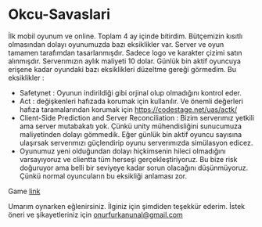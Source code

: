 # Okcu-Savaslari

İlk mobil oyunum ve online. Toplam 4 ay içinde bitirdim. Bütçemizin kısıtlı olmasından dolayı oyunumuzda bazı eksiklikler var. Server ve oyun tamamen tarafımdan tasarlanmışdır. Sadece logo ve karakter çizimi satın alınmışdır. Serverımızın aylık maliyeti 10 dolar. Günlük bin aktif oyuncuya erişene kadar oyundaki bazı eksiklikleri düzeltme gereği görmedim. Bu eksiklikler : 
- Safetynet : Oyunun indirildiği gibi orjinal olup olmadığını kontrol eder.
- Act : değişkenleri hafızada korumak için kullanılır. Ve önemli değerleri hafıza taramalarından korumak için
https://codestage.net/uas/actk/ 
- Client-Side Prediction and Server Reconciliation : Bizim serverımız yetkili ama server mutabakatı yok. Çünkü unity mühendisliğini sunucumuza maliyetinden dolayı gömmedik. Eğer günlük bin aktif oyuncu sayısına ulaşırsak serverımızı güçlendirip oyunu serverımızda simülasyon edicez.
- Oyunumuz yeni olduğundan dolayı hiçkimsenin hileci olmadığını varsayıyoruz ve clientta tüm herseşi gerçekleştiriyoruz. Bu bize risk doğuruyor ama belli bir seviyeye kadar sorun olacağını düşünmüyoruz. Çünkü normal oyuncuların bu eksikliği anlaması zor.

Game [link](https://play.google.com/store/apps/details?id=org.DefaultCompany.org.unity.mutibow.mobile)

Umarım oynarken eğlenirsiniz. İlginiz için şimdiden teşekkür ederim. İstek öneri ve şikayetleriniz için onurfurkanunal@gmail.com

